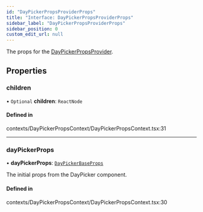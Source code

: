 ```yaml
---
id: "DayPickerPropsProviderProps"
title: "Interface: DayPickerPropsProviderProps"
sidebar_label: "DayPickerPropsProviderProps"
sidebar_position: 0
custom_edit_url: null
---
```


The props for the [DayPickerPropsProvider](/api/functions/DayPickerPropsProvider.md).

## Properties

### children

• `Optional` **children**: `ReactNode`

#### Defined in

contexts/DayPickerPropsContext/DayPickerPropsContext.tsx:31

___

### dayPickerProps

• **dayPickerProps**: [`DayPickerBaseProps`](/api/interfaces/DayPickerBaseProps.md)

The initial props from the DayPicker component.

#### Defined in

contexts/DayPickerPropsContext/DayPickerPropsContext.tsx:30
